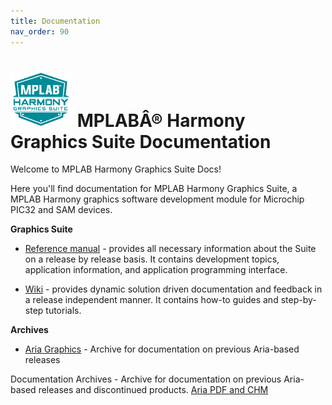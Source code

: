 ```yaml
---
title: Documentation
nav_order: 90
---
```


# ![Microchip Technology](docs/images/mhgs.png) MPLABÂ® Harmony Graphics Suite Documentation

Welcome to MPLAB Harmony Graphics Suite Docs!

Here you'll find documentation for MPLAB Harmony Graphics Suite, a MPLAB Harmony graphics software development module for Microchip PIC32 and SAM devices.

**Graphics Suite** 

* [Reference manual](https://automaate.github.io/gen2_wiki_sandbox/docs/html/index.html) - provides all necessary information about the Suite on a release by release basis. It contains development topics, application information, and application programming interface.

* [Wiki](https://github.com/Microchip-MPLAB-Harmony/gfx/wiki) - provides dynamic solution driven documentation and feedback in a release independent manner. It contains how-to guides and step-by-step tutorials.

**Archives**

* [Aria Graphics](https://github.com/Microchip-MPLAB-Harmony/gfx/tree/master/doc) - Archive for documentation on previous Aria-based releases

Documentation Archives - Archive for documentation on previous Aria-based releases and discontinued products. [Aria PDF and CHM](https://github.com/Microchip-MPLAB-Harmony/gfx/tree/master/doc)
